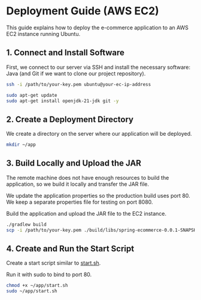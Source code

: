 # Deployment Guide (AWS EC2)

This guide explains how to deploy the e-commerce application to an AWS EC2 instance running Ubuntu.

## 1. Connect and Install Software
First, we connect to our server via SSH and install the necessary software: Java (and Git if we want to clone our project repository).

```bash
ssh -i /path/to/your-key.pem ubuntu@your-ec-ip-address

sudo apt-get update
sudo apt-get install openjdk-21-jdk git -y
```

## 2. Create a Deployment Directory
We create a directory on the server where our application will be deployed.

``` bash
mkdir ~/app
```

## 3. Build Locally and Upload the JAR

The remote machine does not have enough resources to build the application, so we build it locally and transfer the JAR file.

We update the application properties so the production build uses port 80.
We keep a separate properties file for testing on port 8080.

Build the application and upload the JAR file to the EC2 instance.

```bash
./gradlew build
scp -i /path/to/your-key.pem ./build/libs/spring-ecommerce-0.0.1-SNAPSHOT.jar ubuntu@your-ec2-ip-address:~/app/
```

## 4. Create and Run the Start Script

Create a start script similar to [start.sh](start.sh).

Run it with sudo to bind to port 80.

```bash
chmod +x ~/app/start.sh
sudo ~/app/start.sh
```



